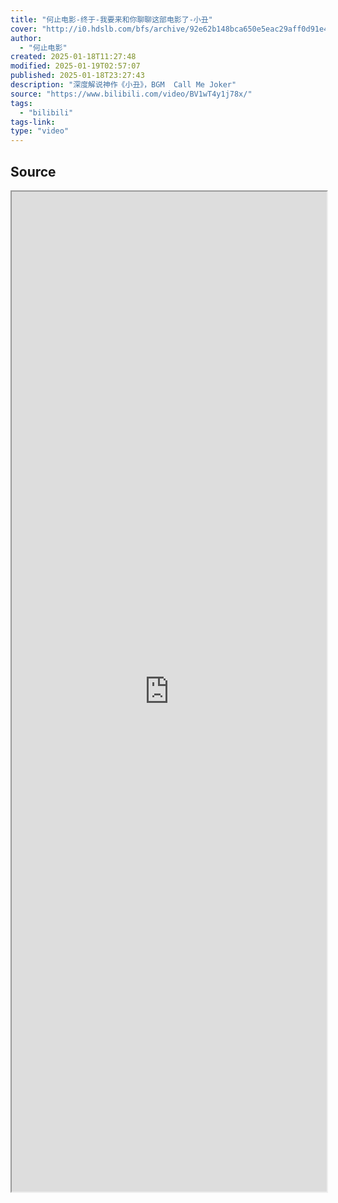 ```yaml
---
title: "何止电影-终于-我要来和你聊聊这部电影了-小丑"
cover: "http://i0.hdslb.com/bfs/archive/92e62b148bca650e5eac29aff0d91e4e4011b0c9.jpg@189w_107h.webp"
author:
  - "何止电影"
created: 2025-01-18T11:27:48
modified: 2025-01-19T02:57:07
published: 2025-01-18T23:27:43
description: "深度解说神作《小丑》，BGM  Call Me Joker"
source: "https://www.bilibili.com/video/BV1wT4y1j78x/"
tags:
  - "bilibili"
tags-link:
type: "video"
---
```


## Source

<iframe src='https://player.bilibili.com/player.html?isOutside=true&bvid=BV1wT4y1j78x&p=1&autoplay=false' style='height:40vh;width:100%' class='iframe-radius' allow='fullscreen'/><center>via: <a href='https://www.bilibili.com/video/BV1wT4y1j78x' target='_blank' class='external-link'>https://www.bilibili.com/video/BV1wT4y1j78x</a></center>

## Notes
